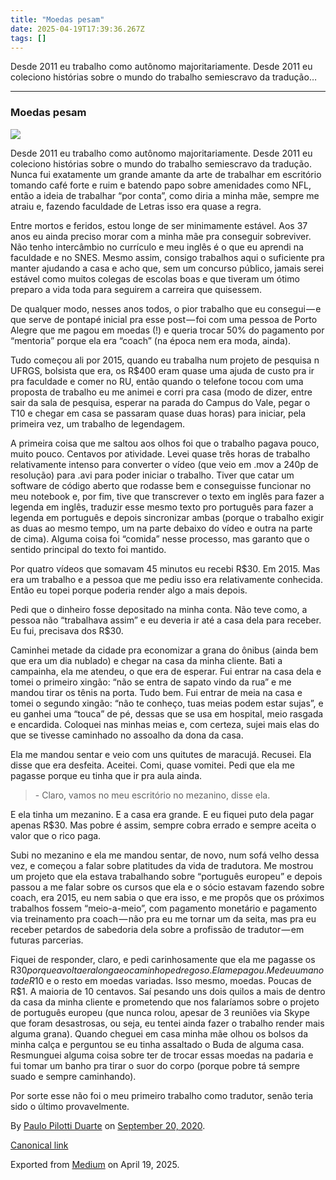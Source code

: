 ```yaml
---
title: "Moedas pesam"
date: 2025-04-19T17:39:36.267Z
tags: []
---
```


Desde 2011 eu trabalho como autônomo majoritariamente. Desde 2011 eu coleciono histórias sobre o mundo do trabalho semiescravo da tradução…

* * *

### Moedas pesam

![](https://cdn-images-1.medium.com/max/1200/1*ZptR-gS7azTbSwcW3WzHjw.jpeg)

Desde 2011 eu trabalho como autônomo majoritariamente. Desde 2011 eu coleciono histórias sobre o mundo do trabalho semiescravo da tradução. Nunca fui exatamente um grande amante da arte de trabalhar em escritório tomando café forte e ruim e batendo papo sobre amenidades como NFL, então a ideia de trabalhar “por conta”, como diria a minha mãe, sempre me atraiu e, fazendo faculdade de Letras isso era quase a regra.

Entre mortos e feridos, estou longe de ser minimamente estável. Aos 37 anos eu ainda preciso morar com a minha mãe pra conseguir sobreviver. Não tenho intercâmbio no currículo e meu inglês é o que eu aprendi na faculdade e no SNES. Mesmo assim, consigo trabalhos aqui o suficiente pra manter ajudando a casa e acho que, sem um concurso público, jamais serei estável como muitos colegas de escolas boas e que tiveram um ótimo preparo a vida toda para seguirem a carreira que quisessem.

De qualquer modo, nesses anos todos, o pior trabalho que eu consegui — e que serve de pontapé inicial pra esse post — foi com uma pessoa de Porto Alegre que me pagou em moedas (!) e queria trocar 50% do pagamento por “mentoria” porque ela era “coach” (na época nem era moda, ainda).

Tudo começou ali por 2015, quando eu trabalha num projeto de pesquisa n UFRGS, bolsista que era, os R$400 eram quase uma ajuda de custo pra ir pra faculdade e comer no RU, então quando o telefone tocou com uma proposta de trabalho eu me animei e corri pra casa (modo de dizer, entre sair da sala de pesquisa, esperar na parada do Campus do Vale, pegar o T10 e chegar em casa se passaram quase duas horas) para iniciar, pela primeira vez, um trabalho de legendagem.

A primeira coisa que me saltou aos olhos foi que o trabalho pagava pouco, muito pouco. Centavos por atividade. Levei quase três horas de trabalho relativamente intenso para converter o vídeo (que veio em .mov a 240p de resolução) para .avi para poder iniciar o trabalho. Tiver que catar um software de código aberto que rodasse bem e conseguisse funcionar no meu notebook e, por fim, tive que transcrever o texto em inglês para fazer a legenda em inglês, traduzir esse mesmo texto pro português para fazer a legenda em português e depois sincronizar ambas (porque o trabalho exigir as duas ao mesmo tempo, um na parte debaixo do vídeo e outra na parte de cima). Alguma coisa foi “comida” nesse processo, mas garanto que o sentido principal do texto foi mantido.

Por quatro vídeos que somavam 45 minutos eu recebi R$30. Em 2015. Mas era um trabalho e a pessoa que me pediu isso era relativamente conhecida. Então eu topei porque poderia render algo a mais depois.

Pedi que o dinheiro fosse depositado na minha conta. Não teve como, a pessoa não “trabalhava assim” e eu deveria ir até a casa dela para receber. Eu fui, precisava dos R$30.

Caminhei metade da cidade pra economizar a grana do ônibus (ainda bem que era um dia nublado) e chegar na casa da minha cliente. Bati a campainha, ela me atendeu, o que era de esperar. Fui entrar na casa dela e tomei o primeiro xingão: “não se entra de sapato vindo da rua” e me mandou tirar os tênis na porta. Tudo bem. Fui entrar de meia na casa e tomei o segundo xingão: “não te conheço, tuas meias podem estar sujas”, e eu ganhei uma “touca” de pé, dessas que se usa em hospital, meio rasgada e encardida. Coloquei nas minhas meias e, com certeza, sujei mais elas do que se tivesse caminhado no assoalho da dona da casa.

Ela me mandou sentar e veio com uns quitutes de maracujá. Recusei. Ela disse que era desfeita. Aceitei. Comi, quase vomitei. Pedi que ela me pagasse porque eu tinha que ir pra aula ainda.

> \- Claro, vamos no meu escritório no mezanino, disse ela.

E ela tinha um mezanino. E a casa era grande. E eu fiquei puto dela pagar apenas R$30. Mas pobre é assim, sempre cobra errado e sempre aceita o valor que o rico paga.

Subi no mezanino e ela me mandou sentar, de novo, num sofá velho dessa vez, e começou a falar sobre platitudes da vida de tradutora. Me mostrou um projeto que ela estava trabalhando sobre “português europeu” e depois passou a me falar sobre os cursos que ela e o sócio estavam fazendo sobre coach, era 2015, eu nem sabia o que era isso, e me propôs que os próximos trabalhos fossem “meio-a-meio”, com pagamento monetário e pagamento via treinamento pra coach — não pra eu me tornar um da seita, mas pra eu receber petardos de sabedoria dela sobre a profissão de tradutor — em futuras parcerias.

Fiquei de responder, claro, e pedi carinhosamente que ela me pagasse os R$30 porque a volta era longa e o caminho pedregoso. Ela me pagou. Me deu uma nota de R$10 e o resto em moedas variadas. Isso mesmo, moedas. Poucas de R$1. A maioria de 10 centavos. Saí pesando uns dois quilos a mais de dentro da casa da minha cliente e prometendo que nos falaríamos sobre o projeto de português europeu (que nunca rolou, apesar de 3 reuniões via Skype que foram desastrosas, ou seja, eu tentei ainda fazer o trabalho render mais alguma grana). Quando cheguei em casa minha mãe olhou os bolsos da minha calça e perguntou se eu tinha assaltado o Buda de alguma casa. Resmunguei alguma coisa sobre ter de trocar essas moedas na padaria e fui tomar um banho pra tirar o suor do corpo (porque pobre tá sempre suado e sempre caminhando).

Por sorte esse não foi o meu primeiro trabalho como tradutor, senão teria sido o último provavelmente.

By [Paulo Pilotti Duarte](https://medium.com/@paulopilotti) on [September 20, 2020](https://medium.com/p/baeda5300d85).

[Canonical link](https://medium.com/@paulopilotti/moedas-pesam-baeda5300d85)

Exported from [Medium](https://medium.com) on April 19, 2025.